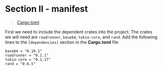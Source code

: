 # Section II - manifest

> [Cargo.toml](https://github.com/dsietz/rust-daas/blob/master/Cargo.toml)

First we need to include the dependent crates into the project. The crates we will need are `roadrunner`, `base64`, `tokio-core`, and `rand`. Add the following lines to the `[dependencies]` section in the **Cargo.toml** file

```text
base64 = "0.10.1"
roadrunner = "0.1.1"
tokio-core = "0.1.17"
rand = "0.6.5"
```

